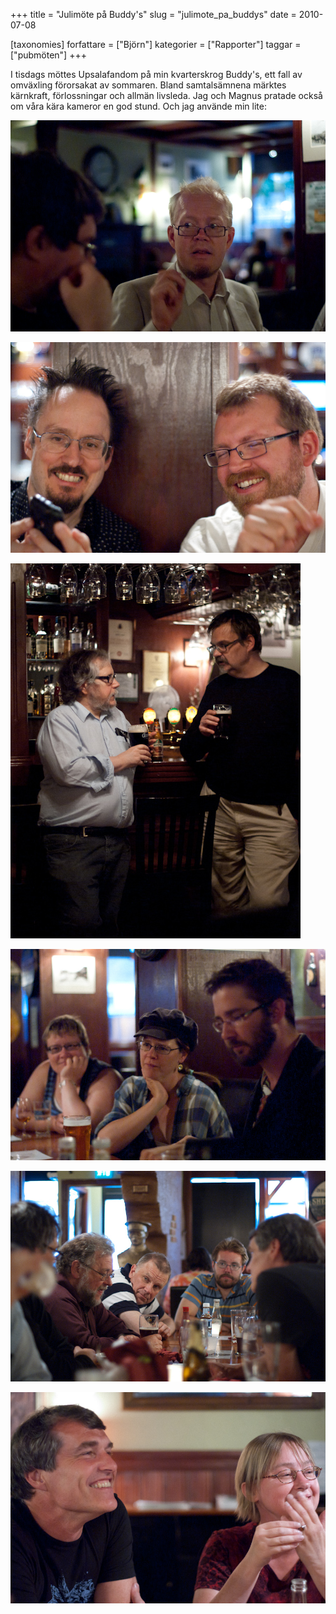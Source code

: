 +++
title = "Julimöte på Buddy's"
slug = "julimote_pa_buddys"
date = 2010-07-08

[taxonomies]
forfattare = ["Björn"]
kategorier = ["Rapporter"]
taggar = ["pubmöten"]
+++

I tisdags möttes Upsalafandom på min kvarterskrog Buddy's, ett fall av omväxling förorsakat av sommaren. Bland samtalsämnena märktes kärnkraft, förlossningar och allmän livsleda. Jag och Magnus pratade också om våra kära kameror en god stund. Och jag använde min lite:

![Bild 1](julimote_pa_buddys_1.jpeg)

![Bild 2](julimote_pa_buddys_2.jpeg)

![Bild 3](julimote_pa_buddys_3.jpeg)

![Bild 4](julimote_pa_buddys_4.jpeg)

![Bild 5](julimote_pa_buddys_5.jpeg)

![Bild 6](julimote_pa_buddys_6.jpeg)
